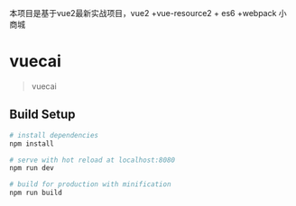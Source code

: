 本项目是基于vue2最新实战项目，vue2 +vue-resource2 + es6 +webpack 小商城

# vuecai

> vuecai

## Build Setup

``` bash
# install dependencies
npm install

# serve with hot reload at localhost:8080
npm run dev

# build for production with minification
npm run build


